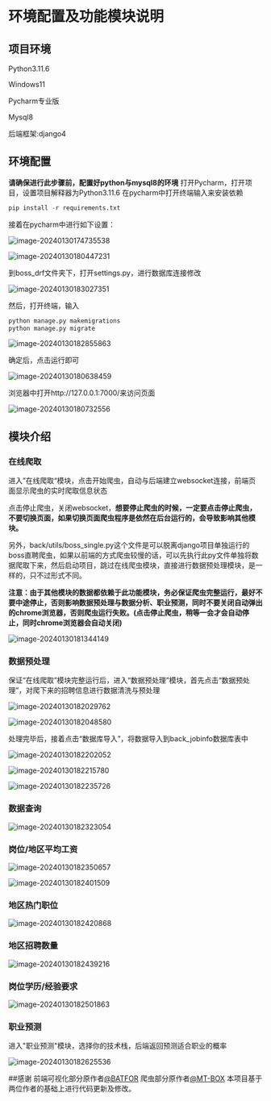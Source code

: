 # 环境配置及功能模块说明

## 项目环境

Python3.11.6

Windows11

Pycharm专业版

Mysql8

后端框架:django4

## 环境配置


**请确保进行此步骤前，配置好python与mysql8的环境**
打开Pycharm，打开项目，设置项目解释器为Python3.11.6
在pycharm中打开终端输入来安装依赖

```python
pip install -r requirements.txt
```

接着在pycharm中进行如下设置：

![image-20240130174735538](http://sapic.lyh27.top/static/upload/admin/image-20240130174735538.png)

![image-20240130180447231](http://sapic.lyh27.top/static/upload/admin/image-20240130180447231.png)

到boss_drf文件夹下，打开settings.py，进行数据库连接修改

![image-20240130183027351](http://sapic.lyh27.top/static/upload/admin/image-20240130183027351.png)

然后，打开终端，输入

```python
python manage.py makemigrations
python manage.py migrate
```

![image-20240130182855863](http://sapic.lyh27.top/static/upload/admin/image-20240130182855863.png)

确定后，点击运行即可

![image-20240130180638459](http://sapic.lyh27.top/static/upload/admin/image-20240130180638459.png)

浏览器中打开http://127.0.0.1:7000/来访问页面

![image-20240130180732556](http://sapic.lyh27.top/static/upload/admin/image-20240130180732556.png)

## 模块介绍

### 在线爬取

进入”在线爬取“模块，点击开始爬虫，自动与后端建立websocket连接，前端页面显示爬虫的实时爬取信息状态

点击停止爬虫，关闭websocket，**想要停止爬虫的时候，一定要点击停止爬虫，不要切换页面，如果切换页面爬虫程序是依然在后台运行的，会导致影响其他模块。**

另外，back/utils/boss_single.py这个文件是可以脱离django项目单独运行的boss直聘爬虫，如果以前端的方式爬虫较慢的话，可以先执行此py文件单独将数据爬取下来，然后启动项目，跳过在线爬虫模块，直接进行数据预处理模块，是一样的，只不过形式不同。

**注意：由于其他模块的数据都依赖于此功能模块，务必保证爬虫完整运行，最好不要中途停止，否则影响数据预处理与数据分析、职业预测，同时不要关闭自动弹出的chrome浏览器，否则爬虫运行失败。(点击停止爬虫，稍等一会才会自动停止，同时chrome浏览器会自动关闭)**

![image-20240130181344149](http://sapic.lyh27.top/static/upload/admin/image-20240130181344149.png)

### 数据预处理

保证“在线爬取”模块完整运行后，进入“数据预处理”模块，首先点击“数据预处理”，对爬下来的招聘信息进行数据清洗与预处理

![image-20240130182029762](http://sapic.lyh27.top/static/upload/admin/image-20240130182029762.png)

![image-20240130182048580](http://sapic.lyh27.top/static/upload/admin/image-20240130182048580.png)

处理完毕后，接着点击“数据库导入”，将数据导入到back_jobinfo数据库表中

![image-20240130182202052](http://sapic.lyh27.top/static/upload/admin/image-20240130182202052.png)

![image-20240130182215780](http://sapic.lyh27.top/static/upload/admin/image-20240130182215780.png)

![image-20240130182235726](http://sapic.lyh27.top/static/upload/admin/image-20240130182235726.png)

### 数据查询

![image-20240130182323054](http://sapic.lyh27.top/static/upload/admin/image-20240130182323054.png)

### 岗位/地区平均工资

![image-20240130182350657](http://sapic.lyh27.top/static/upload/admin/image-20240130182350657.png)

![image-20240130182401509](http://sapic.lyh27.top/static/upload/admin/image-20240130182401509.png)

### 地区热门职位

![image-20240130182420868](http://sapic.lyh27.top/static/upload/admin/image-20240130182420868.png)

### 地区招聘数量

![image-20240130182439216](http://sapic.lyh27.top/static/upload/admin/image-20240130182439216.png)

### 岗位学历/经验要求

![image-20240130182501863](http://sapic.lyh27.top/static/upload/admin/image-20240130182501863.png)

### 职业预测

进入"职业预测"模块，选择你的技术栈，后端返回预测适合职业的概率

![image-20240130182625536](http://sapic.lyh27.top/static/upload/admin/image-20240130182625536.png)

##感谢
前端可视化部分原作者[@BATFOR](https://github.com/BATFOR)
爬虫部分原作者[@MT-BOX](https://github.com/MT-BOX)
本项目基于两位作者的基础上进行代码更新及修改。
